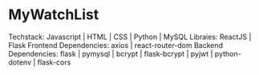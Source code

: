 # MyWatchList 

Techstack: Javascript | HTML | CSS | Python | MySQL
Libraies: ReactJS | Flask 
Frontend Dependencies: axios | react-router-dom
Backend Dependencies: flask | pymysql | bcrypt | flask-bcrypt | pyjwt | python-dotenv | flask-cors